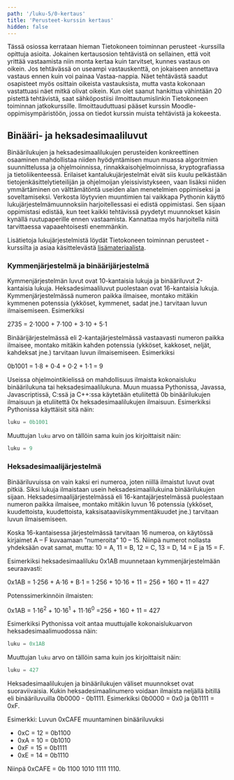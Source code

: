```yaml
---
path: '/luku-5/0-kertaus'
title: 'Perusteet-kurssin kertaus'
hidden: false
---
```



<div>
<lead>
Tässä osiossa kerrataan hieman Tietokoneen toiminnan perusteet -kurssilla opittuja asioita. Jokainen kertausosion tehtävistä on sellainen, että voit yrittää vastaamista niin monta kertaa kuin tarvitset, kunnes vastaus on oikein. Jos tehtävässä on useampi vastauskenttä, on jokaiseen annettava vastaus ennen kuin voi painaa Vastaa-nappia. Näet tehtävästä saadut osapisteet myös osittain oikeista vastauksista, mutta vasta kokonaan vastattuasi näet mitkä olivat oikein. Kun olet saanut hankittua vähintään 20 pistettä tehtävistä, saat sähköpostiisi ilmoittautumislinkin Tietokoneen toiminnan jatkokurssille. Ilmoittauduttuasi pääset kurssin Moodle-oppimisympäristöön, jossa on tiedot kurssin muista tehtävistä ja kokeesta.
</lead>
</div>

</text-box>


## Binääri- ja heksadesimaaliluvut

Binäärilukujen ja heksadesimaalilukujen perusteiden konkreettinen osaaminen mahdollistaa niiden hyödyntämisen muun muassa algoritmien suunnittelussa ja ohjelmoinnissa, rinnakkaisohjelmoinnissa, kryptografiassa ja tietoliikenteessä. Erilaiset kantalukujärjestelmät eivät siis kuulu pelkästään tietojenkäsittelytieteilijän ja ohjelmoijan yleissivistykseen, vaan lisäksi niiden ymmärtäminen on välttämätöntä useiden alan menetelmien oppimiseksi ja soveltamiseksi. Verkosta löytyvien muuntimien tai vaikkapa Pythonin käyttö lukujärjestelmämuunnoksiin harjoitellessasi ei edistä oppimistasi. Sen sijaan oppimistasi edistää, kun teet kaikki tehtävissä pyydetyt muunnokset käsin kynällä ruutupaperille ennen vastaamista. Kannattaa myös harjoitella niitä tarvittaessa vapaaehtoisesti enemmänkin.

Lisätietoja lukujärjestelmistä löydät Tietokoneen toiminnan perusteet -kurssilta ja asiaa käsittelevästä [lisämateriaalista](https://tkt-tito.github.io/osa2/kantalukujarjestelmat/).

### Kymmenjärjestelmä ja binäärijärjestelmä

Kymmenjärjestelmän luvut ovat 10-kantaisia lukuja ja binääriluvut 2-kantaisia lukuja. Heksadesimaaliluvut puolestaan ovat 16-kantaisia lukuja. Kymmenjärjestelmässä numeron paikka ilmaisee, montako mitäkin kymmenen potenssia (ykköset, kymmenet, sadat jne.) tarvitaan luvun ilmaisemiseen. Esimerkiksi

<p>2735 = 2&#8901;1000 + 7&#8901;100 + 3&#8901;10 + 5&#8901;1</p>

Binäärijärjestelmässä eli 2-kantajärjestelmässä vastaavasti numeron paikka ilmaisee, montako mitäkin kahden potenssia (ykköset, kakkoset, neljät, kahdeksat jne.) tarvitaan luvun ilmaisemiseen. Esimerkiksi

<p>0b1001 = 1&#8901;8 + 0&#8901;4 + 0&#8901;2 + 1&#8901;1 = 9</p>

Useissa ohjelmointikielissä on mahdollisuus ilmaista kokonaisluku binäärilukuna tai heksadesimaalilukuna. Muun muassa Pythonissa, Javassa, Javascriptissä, C:ssä ja C++:ssa käytetään etuliitettä 0b binäärilukujen ilmaisuun ja etuliitettä 0x heksadesimaalilukujen ilmaisuun. Esimerkiksi Pythonissa käyttäisit sitä näin:

```python
luku = 0b1001
```
Muuttujan `luku` arvo on tällöin sama kuin jos kirjoittaisit näin:
```python
luku = 9
```

<!--
Quiz binääriluvut 1
-->

<div><quiz id="17c1e89b-8f4f-434b-9dba-d85a04e668c9"></quiz></div>
<!--
Quiz binääriluvut 2
-->
<div><quiz id="a2a0ee7a-095f-4387-b428-7d21ebf3251c"></quiz></div>
<!--
Quiz binääriluvut 3
13e5e8d1-c762-4526-97e6-c27eaed1e19c
-->
<div><quiz id="13e5e8d1-c762-4526-97e6-c27eaed1e19c"></quiz></div>

<!--
Quiz Binääriluvut 4
7488e46c-69fe-419e-8356-b4e9b3925938

-->
<div><quiz id="7488e46c-69fe-419e-8356-b4e9b3925938"></quiz></div>
<!--
Quiz binääriluvut 5
fc9e2af3-21a7-45b1-a73c-8abbb1062fd8
-->
<div><quiz id="fc9e2af3-21a7-45b1-a73c-8abbb1062fd8"></quiz></div>


### Heksadesimaalijärjestelmä

Binääriluvuissa on vain kaksi eri numeroa, joten niillä ilmaistut luvut ovat pitkiä. Siksi lukuja ilmaistaan usein heksadesimaalilukuina binäärilukujen sijaan. Heksadesimaalijärjestelmässä eli 16-kantajärjestelmässä puolestaan numeron paikka ilmaisee, montako mitäkin luvun 16 potenssia (ykköset, kuudettoista, kuudettoista, kaksisataaviisikymmentäkuudet jne.) tarvitaan luvun ilmaisemiseen.

Koska 16-kantaisessa järjestelmässä tarvitaan 16 numeroa, on käytössä kirjaimet A – F kuvaamaan ”numeroita” 10 – 15. Niinpä numerot nollasta yhdeksään ovat samat, mutta:
10 = A, 11 = B, 12 = C, 13 = D, 14 = E ja 15 = F.

Esimerkiksi heksadesimaaliluku 0x1AB muunnetaan kymmenjärjestelmään seuraavasti:

0x1AB = 1&#8901;256 + A&#8901;16 + B&#8901;1
= 1&#8901;256 + 10&#8901;16 + 11
= 256 + 160 + 11
= 427

Potenssimerkinnöin ilmaisten:

<p>0x1AB = 1&#8901;16<sup>2</sup> + 10&#8901;16<sup>1</sup> + 11&#8901;16<sup>0</sup> =256 + 160 + 11 = 427</p>

Esimerkiksi Pythonissa voit antaa muuttujalle kokonaislukuarvon heksadesimaalimuodossa näin:
```python
luku = 0x1AB
```
Muuttujan `luku` arvo on tällöin sama kuin jos kirjoittaisit näin:
```python
luku = 427
```

Heksadesimaalilukujen ja binäärilukujen väliset muunnokset ovat suoraviivaisia. Kukin heksadesimaalinumero voidaan ilmaista neljällä bitillä eli binääriluvuilla 0b0000 \- 0b1111. Esimerkiksi 0b0000 \= 0x0 ja 0b1111 \= 0xF.

Esimerkki: Luvun 0xCAFE muuntaminen binääriluvuksi

- 0xC = 12 = 0b1100
- 0xA = 10 = 0b1010
- 0xF = 15 = 0b1111
- 0xE = 14 = 0b1110

Niinpä 0xCAFE = 0b 1100 1010 1111 1110.


<div><quiz id="a1c638cf-a60a-4c75-b190-58e37ac740b6"></quiz></div>

<div><quiz id="e118f74c-6a8c-48e6-8f1a-e695e0f1ccea"></quiz></div>

<div><quiz id="66be783b-a5b9-4121-ba7c-33661ffda408"></quiz></div>

<div><quiz id="95d23e3f-a4fd-4457-a3e4-31ced6c9e6d7"></quiz></div>









